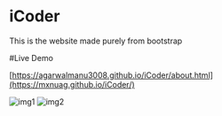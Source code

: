 # iCoder
This is the website made purely from bootstrap

#Live Demo

[https://agarwalmanu3008.github.io/iCoder/about.html](https://mxnuag.github.io/iCoder/)

![img1](https://github.com/AGARWALMANU3008/iCoder/assets/95706243/85902d55-3e0f-4112-be71-15bda12e992f)
![img2](https://github.com/AGARWALMANU3008/iCoder/assets/95706243/a39f69be-1320-41d8-b696-b176141845bc)


